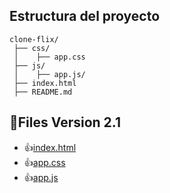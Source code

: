 ## Estructura del proyecto

```plaintext
clone-flix/
 ├── css/
 │    ├── app.css
 ├── js/
 │    ├── app.js/
 ├── index.html
 ├── README.md

```

## 🚀Files Version 2.1
- 👍[index.html](./archivos_md/version_2.1/index.md)
- 👍[app.css](./archivos_md/version_2.1/app_css.md)
- 👍[app.js](./archivos_md/version_2.1/app_js.md)